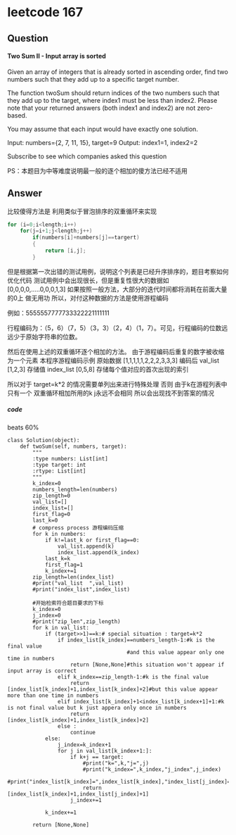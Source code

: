 # leetcode 167
## Question
#### Two Sum II - Input array is sorted
Given an array of integers that is already sorted in ascending order, find two numbers such that they add up to a specific target number.

The function twoSum should return indices of the two numbers such that they add up to the target, where index1 must be less than index2. Please note that your returned answers (both index1 and index2) are not zero-based.

You may assume that each input would have exactly one solution.

Input: numbers={2, 7, 11, 15}, target=9
Output: index1=1, index2=2

Subscribe to see which companies asked this question

PS：本题目为中等难度说明最一般的逐个相加的傻方法已经不适用

## Answer
比较傻得方法是 利用类似于冒泡排序的双重循环来实现

```C
for (i=0;i<length;i++)
    for(j=i+1;j<length;j++)
        if(numbers[i]+numbers[j]==targert)
        {
            return [i,j];
        }
```

但是根据第一次出错的测试用例，说明这个列表是已经升序排序的，题目考察如何优化代码
测试用例中会出现很长，但是重复性很大的数据如
[0,0,0,0,.....0,0,0,1,3]
如果按照一般方法，大部分的迭代时间都将消耗在前面大量的0上 做无用功
所以，对付这种数据的方法是使用游程编码

例如：5555557777733322221111111

行程编码为：（5，6）（7，5）（3，3）（2，4）（1，7）。可见，行程编码的位数远远少于原始字符串的位数。

然后在使用上述的双重循环逐个相加的方法。
由于游程编码后重复的数字被收缩为一个元素
本程序游程编码示例
原始数据 [1,1,1,1,1,2,2,2,3,3,3]
编码后
val_list   [1,2,3] 存储值
index_list [0,5,8] 存储每个值对应的首次出现的索引

所以对于 target=k*2 的情况需要单列出来进行特殊处理
否则 由于k在游程列表中只有一个 双重循环相加所用的k j永远不会相同 所以会出现找不到答案的情况
##### code
beats 60%
```
class Solution(object):
    def twoSum(self, numbers, target):
        """
        :type numbers: List[int]
        :type target: int
        :rtype: List[int]
        """
        k_index=0
        numbers_length=len(numbers)
        zip_length=0
        val_list=[]
        index_list=[]
        first_flag=0
        last_k=0
        # compress process 游程编码压缩
        for k in numbers:
            if k!=last_k or first_flag==0:
                val_list.append(k)
                index_list.append(k_index) 
            last_k=k
            first_flag=1
            k_index+=1
        zip_length=len(index_list)
        #print("val_list  ",val_list)
        #print("index_list",index_list)
        
        #开始检索符合题目要求的下标
        k_index=0
        j_index=0
        #print("zip_len",zip_length)
        for k in val_list:
            if (target>>1)==k:# special situation : target=k*2
                if index_list[k_index]==numbers_length-1:#k is the final value 
                                      #and this value appear only one time in numbers
                    return [None,None]#this situation won't appear if input array is correct
                elif k_index==zip_length-1:#k is the final value 
                    return [index_list[k_index]+1,index_list[k_index]+2]#but this value appear more than one time in numbers
                elif index_list[k_index]+1<index_list[k_index+1]+1:#k is not final value but k just appera only once in numbers
                    return [index_list[k_index]+1,index_list[k_index]+2]
                else :
                    continue
            else:
                j_index=k_index+1
                for j in val_list[k_index+1:]:
                    if k+j == target:
                        #print("k=",k,"j=",j)
                        #print("k_index=",k_index,"j_index",j_index)
                        #print("index_list[k_index]=",index_list[k_index],"index_list[j_index]=",index_list[j_index])
                        return [index_list[k_index]+1,index_list[j_index]+1]
                    j_index+=1
                
            k_index+=1                   
                
        return [None,None]
```
